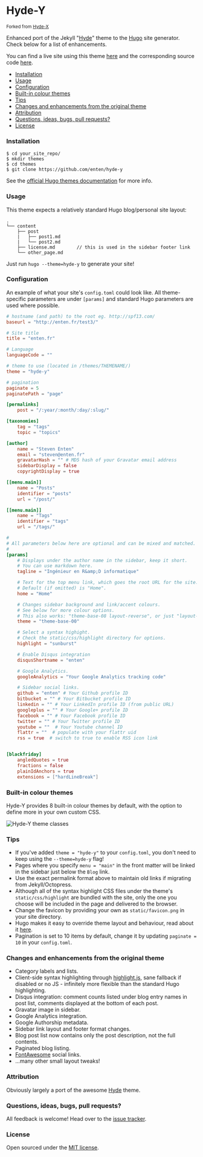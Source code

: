 Hyde-Y
======

<small>Forked from [Hyde-X](https://github.com/zyro/hyde-x)</small>

Enhanced port of the Jekyll "[Hyde](https://github.com/poole/hyde)" theme to the [Hugo](http://gohugo.io) site generator. Check below for a list of enhancements.

You can find a live site using this theme [here](http://andreimihu.com) and the corresponding source code [here](https://github.com/zyro/andreimihu.com).

* [Installation](#installation)
* [Usage](#usage)
* [Configuration](#configuration)
* [Built-in colour themes](#built-in-colour-themes)
* [Tips](#tips)
* [Changes and enhancements from the original theme](#changes-and-enhancements-from-the-original-theme)
* [Attribution](#attribution)
* [Questions, ideas, bugs, pull requests?](#questions-ideas-bugs-pull-requests)
* [License](#license)

### Installation

```
$ cd your_site_repo/
$ mkdir themes
$ cd themes
$ git clone https://github.com/enten/hyde-y
```

See the [official Hugo themes documentation](http://gohugo.io/themes/installing) for more info.

### Usage

This theme expects a relatively standard Hugo blog/personal site layout:
```
.
└── content
    ├── post
    |   ├── post1.md
    |   └── post2.md
    ├── license.md        // this is used in the sidebar footer link
    └── other_page.md
```

Just run `hugo --theme=hyde-y` to generate your site!

### Configuration

An example of what your site's `config.toml` could look like. All theme-specific parameters are under `[params]` and standard Hugo parameters are used where possible.

``` toml
# hostname (and path) to the root eg. http://spf13.com/
baseurl = "http://enten.fr/test3/"

# Site title
title = "enten.fr"

# Language
languageCode = ""

# theme to use (located in /themes/THEMENAME/)
theme = "hyde-y"

# pagination
paginate = 5
paginatePath = "page"

[permalinks]
    post = "/:year/:month/:day/:slug/"

[taxonomies]
    tag = "tags"
    topic = "topics"

[author]
    name = "Steven Enten"
    email = "steven@enten.fr"
    gravatarHash = "" # MD5 hash of your Gravatar email address
    sidebarDisplay = false
    copyrightDisplay = true

[[menu.main]]
    name = "Posts"
    identifier = "posts"
    url = "/post/"

[[menu.main]]
    name = "Tags"
    identifier = "tags"
    url = "/tags/"

#
# All parameters below here are optional and can be mixed and matched.
#
[params]
    # Displays under the author name in the sidebar, keep it short.
    # You can use markdown here.
    tagline = "Ingénieur en R&amp;D informatique"

    # Text for the top menu link, which goes the root URL for the site.
    # Default (if omitted) is "Home".
    home = "Home"

    # Changes sidebar background and link/accent colours.
    # See below for more colour options.
    # This also works: "theme-base-08 layout-reverse", or just "layout-reverse".
    theme = "theme-base-00"

    # Select a syntax highight.
    # Check the static/css/highlight directory for options.
    highlight = "sunburst"

    # Enable Disqus integration
    disqusShortname = "enten"

    # Google Analytics.
    googleAnalytics = "Your Google Analytics tracking code"

    # Sidebar social links.
    github = "enten" # Your Github profile ID
    bitbucket = "" # Your Bitbucket profile ID
    linkedin = "" # Your LinkedIn profile ID (from public URL)
    googleplus = "" # Your Google+ profile ID
    facebook = "" # Your Facebook profile ID
    twitter = "" # Your Twitter profile ID
    youtube = ""  # Your Youtube channel ID
    flattr = ""  # populate with your flattr uid
    rss = true  # switch to true to enable RSS icon link


[blackfriday]
    angledQuotes = true
    fractions = false
    plainIdAnchors = true
    extensions = ["hardLineBreak"]

```

### Built-in colour themes

Hyde-Y provides 8 built-in colour themes by default, with the option to define more in your own custom CSS.

![Hyde-Y theme classes](https://github.com/enten/hyde-y/blob/master/images/theme-colours.png)

### Tips

* If you've added `theme = "hyde-y"` to your `config.toml`, you don't need to keep using the `--theme=hyde-y` flag!
* Pages where you specify `menu = "main"` in the front matter will be linked in the sidebar just below the `Blog` link.
* Use the exact permalink format above to maintain old links if migrating from Jekyll/Octopress.
* Although all of the syntax highlight CSS files under the theme's `static/css/highlight` are bundled with the site, only the one you choose will be included in the page and delivered to the browser.
* Change the favicon by providing your own as `static/favicon.png` in your site directory.
* Hugo makes it easy to override theme layout and behaviour, read about it [here](http://gohugo.io/themes/customizing).
* Pagination is set to 10 items by default, change it by updating `paginate = 10` in your `config.toml`.

### Changes and enhancements from the original theme

* Category labels and lists.
* Client-side syntax highlighting through [highlight.js](https://highlightjs.org/), sane fallback if disabled or no JS - infinitely more flexible than the standard Hugo highlighting.
* Disqus integration: comment counts listed under blog entry names in post list, comments displayed at the bottom of each post.
* Gravatar image in sidebar.
* Google Analytics integration.
* Google Authorship metadata.
* Sidebar link layout and footer format changes.
* Blog post list now contains only the post description, not the full contents.
* Paginated blog listing.
* [FontAwesome](http://fortawesome.github.io/Font-Awesome) social links.
* ...many other small layout tweaks!

### Attribution

Obviously largely a port of the awesome [Hyde](https://github.com/poole/hyde) theme.

### Questions, ideas, bugs, pull requests?

All feedback is welcome! Head over to the [issue tracker](https://github.com/enten/hyde-y/issues).

### License

Open sourced under the [MIT license](https://github.com/enten/hyde-y/blob/master/LICENSE).
